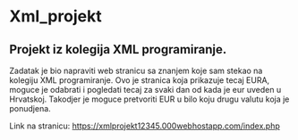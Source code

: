 # Xml_projekt

## Projekt iz kolegija XML programiranje.

Zadatak je bio napraviti web stranicu sa znanjem koje sam stekao na kolegiju XML programiranje. Ovo je stranica koja prikazuje tecaj EURA, moguce je odabrati i pogledati tecaj za svaki dan od kada je eur uveden u Hrvatskoj. Takodjer je moguce pretvoriti EUR u bilo koju drugu valutu koja je ponudjena.

Link na stranicu:
https://xmlprojekt12345.000webhostapp.com/index.php

 
